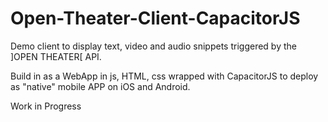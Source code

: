 # Open-Theater-Client-CapacitorJS

Demo client to display text, video and audio snippets triggered by the ]OPEN THEATER[ API.

Build in as a WebApp in js, HTML, css wrapped with CapacitorJS to deploy as "native" mobile APP on iOS and Android.

Work in Progress